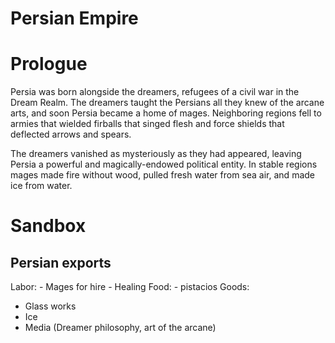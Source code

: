 # Persian Empire

# Prologue

Persia was born alongside the dreamers, refugees of a civil war in the Dream Realm. The dreamers taught the Persians all they knew of the arcane arts, and soon Persia became a home of mages. Neighboring regions fell to armies that wielded firballs that singed flesh and force shields that deflected arrows and spears. 

The dreamers vanished as mysteriously as they had appeared, leaving Persia a powerful and magically-endowed political entity. In stable regions mages made fire without wood, pulled fresh water from sea air, and made ice from water.

# Sandbox

## Persian exports

Labor:
    - Mages for hire
    - Healing
Food:
    - pistacios
Goods:
- Glass works
- Ice
- Media (Dreamer philosophy, art of the arcane)
